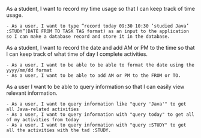 As a student, I want to record my time usage so that I can keep track of
time usage.


    - As a user, I want to type “record today 09:30 10:30 ‘studied Java’ :STUDY”(DATE FROM TO TASK TAG format) as an input to the application so I can make a database record and store it in the database.


As a student, I want to record the date and add AM or PM to the time so that I can keep track of what time of day I 
complete activities.


    - As a user, I want to be able to be able to format the date using the yyyy/mm/dd format 
    - As a user, I want to be able to add AM or PM to the FROM or TO.



As a user I want to be able to query information so that I can easily view relevant information.


    - As a user, I want to query information like "query 'Java'" to get all Java-related activities
    - As a user, I want to query information with "query today" to get all of my activities from today
    - As a user, I want to query information with "query :STUDY" to get all the activities with the tad :STUDY.

